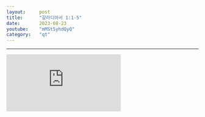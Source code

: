 ```yaml
---
layout:     post
title:      "갈라디아서 1:1-5"
date:       2023-08-23
youtube:    "mMSt5yhdQyQ"
category:   "qt"
---
```


<hr>
<div class="youtube">
    <iframe src="https://www.youtube.com/embed/mMSt5yhdQyQ" title="YouTube video player" frameborder="0" allow="accelerometer; autoplay; clipboard-write; encrypted-media; gyroscope; picture-in-picture; web-share" allowfullscreen></iframe>
</div>
